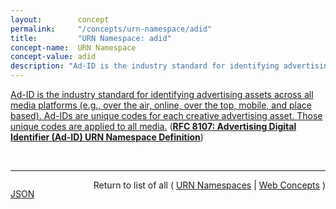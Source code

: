 ```yaml
---
layout:        concept
permalink:     "/concepts/urn-namespace/adid"
title:         "URN Namespace: adid"
concept-name:  URN Namespace
concept-value: adid
description: "Ad-ID is the industry standard for identifying advertising assets across all media platforms (e.g., over the air, online, over the top, mobile, and place based). Ad-IDs are unique codes for each creative advertising asset. Those unique codes are applied to all media."
---
```


[Ad-ID is the industry standard for identifying advertising assets across all media platforms (e.g., over the air, online, over the top, mobile, and place based). Ad-IDs are unique codes for each creative advertising asset. Those unique codes are applied to all media.](http://tools.ietf.org/html/rfc8107#section-1 "Read documentation for URN Namespace &#34;adid&#34;") (**[RFC 8107: Advertising Digital Identifier (Ad-ID) URN Namespace Definition](/specs/IETF/RFC/8107 "Advertising Digital Identifiers (Ad-IDs) are used to identify advertising assets across all media platforms. This document defines the formal Uniform Resource Name (URN) Namespace Identifier (NID) &#34;adid&#34; for Ad-IDs.")**)

<br/>
<hr/>

<p style="float : left"><a href="./adid.json" title="JSON representing this particular Web Concept value">JSON</a></p>
<p style="text-align: right">Return to list of all ( <a href="../urn-namespace/">URN Namespaces</a> | <a href="../">Web Concepts</a> )</p>
